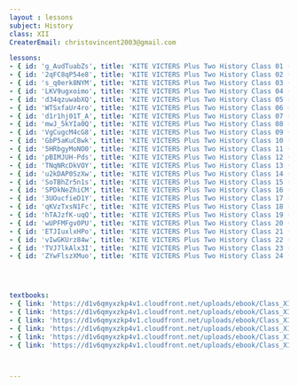 ```yaml
--- 
layout : lessons 
subject: History
class: XII
CreaterEmail: christovincent2003@gmail.com

lessons:
- { id: 'g_AudTuabZs', title: 'KITE VICTERS Plus Two History Class 01 (First Bell-ഫസ്റ്റ് ബെല്‍)' }
- { id: '2qFC8qP54e8', title: 'KITE VICTERS Plus Two History Class 02 (First Bell-ഫസ്റ്റ് ബെല്‍)' }
- { id: 's_q0erk8NYM', title: 'KITE VICTERS Plus Two History Class 03 (First Bell-ഫസ്റ്റ് ബെല്‍)' }
- { id: 'LKV9ugxoimo', title: 'KITE VICTERS Plus Two History Class 04 (First Bell-ഫസ്റ്റ് ബെല്‍)' }
- { id: 'd34qzuwabXQ', title: 'KITE VICTERS Plus Two History Class 05 (First Bell-ഫസ്റ്റ് ബെല്‍)' }
- { id: 'WTSxfaUr4ro', title: 'KITE VICTERS Plus Two History Class 06 (First Bell-ഫസ്റ്റ് ബെല്‍)' }
- { id: 'd1r1hj01T_A', title: 'KITE VICTERS Plus Two History Class 07 (First Bell-ഫസ്റ്റ് ബെല്‍)' }
- { id: 'mwJ_5kYIa0Q', title: 'KITE VICTERS Plus Two History Class 08 (First Bell-ഫസ്റ്റ് ബെല്‍)' }
- { id: 'VgCugcM4cG8', title: 'KITE VICTERS Plus Two History Class 09 (First Bell-ഫസ്റ്റ് ബെല്‍)' }
- { id: 'GbP5aKuC8wk', title: 'KITE VICTERS Plus Two History Class 10 (First Bell-ഫസ്റ്റ് ബെല്‍)' }
- { id: '5HRbgyMoNO0', title: 'KITE VICTERS Plus Two History Class 11 (First Bell-ഫസ്റ്റ് ബെല്‍)' }
- { id: 'pBIMJUH-Pds', title: 'KITE VICTERS Plus Two History Class 12 (First Bell-ഫസ്റ്റ് ബെല്‍)' }
- { id: 'TNqNRcDkVOY', title: 'KITE VICTERS Plus Two History Class 13 (First Bell-ഫസ്റ്റ് ബെല്‍)' }
- { id: 'u2kDAP0SzXw', title: 'KITE VICTERS Plus Two History Class 14 (First Bell-ഫസ്റ്റ് ബെല്‍)' }
- { id: 'SoTBhZr5n1s', title: 'KITE VICTERS Plus Two History Class 15 (First Bell-ഫസ്റ്റ് ബെല്‍)' }
- { id: 'SPDkNeZhiCM', title: 'KITE VICTERS Plus Two History Class 16 (First Bell-ഫസ്റ്റ് ബെല്‍)' }
- { id: '3UOucfieD1Y', title: 'KITE VICTERS Plus Two History Class 17 (First Bell-ഫസ്റ്റ് ബെല്‍)' }
- { id: 'qKVzTxsN1Fc', title: 'KITE VICTERS Plus Two History Class 18 (First Bell-ഫസ്റ്റ് ബെല്‍)' }
- { id: 'hTAJzfK-uqQ', title: 'KITE VICTERS Plus Two History Class 19 (First Bell-ഫസ്റ്റ് ബെല്‍)' }
- { id: 'wUPFMFgv0PU', title: 'KITE VICTERS Plus Two History Class 20 (First Bell-ഫസ്റ്റ് ബെല്‍)' }
- { id: 'ETJIuxlxHPo', title: 'KITE VICTERS Plus Two History Class 21 (First Bell-ഫസ്റ്റ് ബെല്‍)' }
- { id: 'vIwGKUrz84w', title: 'KITE VICTERS Plus Two History Class 22 (First Bell-ഫസ്റ്റ് ബെല്‍)' }
- { id: 'TVJ7lkAlx3I', title: 'KITE VICTERS Plus Two History Class 23 (First Bell-ഫസ്റ്റ് ബെല്‍)' }
- { id: 'ZYwFlszXMuo', title: 'KITE VICTERS Plus Two History Class 24 (First Bell-ഫസ്റ്റ് ബെല്‍)' }




textbooks:
- { link: 'https://d1v6qmyxzkp4v1.cloudfront.net/uploads/ebook/Class_XII/History/History_1.pdf', title: 'History Part -1' , medium: 'English' }
- { link: 'https://d1v6qmyxzkp4v1.cloudfront.net/uploads/ebook/Class_XII/History/History_2.pdf', title: 'History Part -2' , medium: 'English' }
- { link: 'https://d1v6qmyxzkp4v1.cloudfront.net/uploads/ebook/Class_XII/History/History_3.pdf', title: 'History Part -1' , medium: 'English' }
- { link: 'https://d1v6qmyxzkp4v1.cloudfront.net/uploads/ebook/Class_XII/MAL_MED/History-Themes%20in%20Indian%20History_Theme_1.pdf', title: 'History Part -1' , medium: 'Malayalam' }
- { link: 'https://d1v6qmyxzkp4v1.cloudfront.net/uploads/ebook/Class_XII/MAL_MED/History-Themes%20in%20Indian%20History_Theme_2.pdf', title: 'History Part -2' , medium: 'Malayalam' }
- { link: 'https://d1v6qmyxzkp4v1.cloudfront.net/uploads/ebook/Class_XII/MAL_MED/History-Themes%20in%20Indian%20History_Theme_3.pdf', title: 'History Part -3' , medium: 'Malayalam' }



---
```

